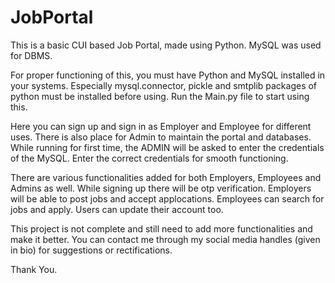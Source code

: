 # JobPortal
This is a basic CUI based Job Portal, made using Python. MySQL was used for DBMS.

For proper functioning of this, you must have Python and MySQL installed in your systems. Especially mysql.connector, pickle and smtplib packages of python must be installed before using.
Run the Main.py file to start using this.

Here you can sign up and sign in as Employer and Employee for different uses. There is also place for Admin to maintain the portal and databases.
While running for first time, the ADMIN will be asked to enter the credentials of the MySQL. Enter the correct credentials for smooth functioning.

There are various functionalities added for both Employers, Employees and Admins as well.
While signing up there will be otp verification.
Employers will be able to post jobs and accept applocations.
Employees can search for jobs and apply.
Users can update their account too.

This project is not complete and still need to add more functionalities and make it better.
You can contact me through my social media handles (given in bio) for suggestions or rectifications.

Thank You.
